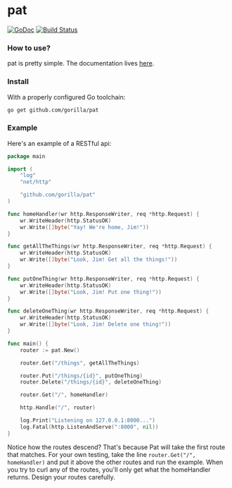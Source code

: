 # pat

[![GoDoc](https://godoc.org/github.com/gorilla/pat?status.svg)](https://godoc.org/github.com/gorilla/pat)
[![Build Status](https://travis-ci.org/gorilla/pat.svg?branch=master)](https://travis-ci.org/gorilla/pat)

### How to use?

pat is pretty simple. The documentation lives [here](http://www.gorillatoolkit.org/pkg/pat).

### Install

With a properly configured Go toolchain:

```sh
go get github.com/gorilla/pat
```

### Example

Here's an example of a RESTful api:

```go
package main

import (
	"log"
	"net/http"

	"github.com/gorilla/pat"
)

func homeHandler(wr http.ResponseWriter, req *http.Request) {
	wr.WriteHeader(http.StatusOK)
	wr.Write([]byte("Yay! We're home, Jim!"))
}

func getAllTheThings(wr http.ResponseWriter, req *http.Request) {
	wr.WriteHeader(http.StatusOK)
	wr.Write([]byte("Look, Jim! Get all the things!"))
}

func putOneThing(wr http.ResponseWriter, req *http.Request) {
	wr.WriteHeader(http.StatusOK)
	wr.Write([]byte("Look, Jim! Put one thing!"))
}

func deleteOneThing(wr http.ResponseWriter, req *http.Request) {
	wr.WriteHeader(http.StatusOK)
	wr.Write([]byte("Look, Jim! Delete one thing!"))
}

func main() {
    router := pat.New()

	router.Get("/things", getAllTheThings)

    router.Put("/things/{id}", putOneThing)
    router.Delete("/things/{id}", deleteOneThing)

	router.Get("/", homeHandler)

	http.Handle("/", router)

	log.Print("Listening on 127.0.0.1:8000...")
	log.Fatal(http.ListenAndServe(":8000", nil))
}
```

Notice how the routes descend? That's because Pat will take the first route
that matches. For your own testing, take the line `router.Get("/",
homeHandler)` and put it above the other routes and run the example. When you
try to curl any of the routes, you'll only get what the homeHandler returns.
Design your routes carefully.
